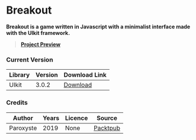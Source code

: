 # Breakout #

**Breakout is a game written in Javascript with a minimalist interface made with the UIkit framework.**

> [**Project Preview**](https://laurent-dev.fr/preview/BREAKOUT/index.html)

### Current Version ###

Library | Version | Download Link
------------- | ------------- | -------------
UIkit  | 3.0.2  | [Download](https://getuikit.com/download)

### Credits ###

Author |  Years | Licence | Source
------------- | ------------- | ------------- | -------------
Paroxyste | 2019  | None  | [Packtpub](https://www.packtpub.com/application-development/javascript-breakout-game-exercise-video)
